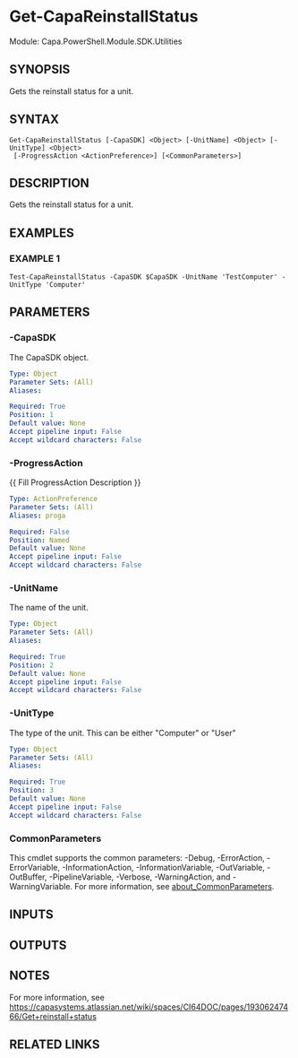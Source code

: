 # Get-CapaReinstallStatus

Module: Capa.PowerShell.Module.SDK.Utilities

## SYNOPSIS
Gets the reinstall status for a unit.

## SYNTAX

```
Get-CapaReinstallStatus [-CapaSDK] <Object> [-UnitName] <Object> [-UnitType] <Object>
 [-ProgressAction <ActionPreference>] [<CommonParameters>]
```

## DESCRIPTION
Gets the reinstall status for a unit.

## EXAMPLES

### EXAMPLE 1
```
Test-CapaReinstallStatus -CapaSDK $CapaSDK -UnitName 'TestComputer' -UnitType 'Computer'
```

## PARAMETERS

### -CapaSDK
The CapaSDK object.

```yaml
Type: Object
Parameter Sets: (All)
Aliases:

Required: True
Position: 1
Default value: None
Accept pipeline input: False
Accept wildcard characters: False
```

### -ProgressAction
{{ Fill ProgressAction Description }}

```yaml
Type: ActionPreference
Parameter Sets: (All)
Aliases: proga

Required: False
Position: Named
Default value: None
Accept pipeline input: False
Accept wildcard characters: False
```

### -UnitName
The name of the unit.

```yaml
Type: Object
Parameter Sets: (All)
Aliases:

Required: True
Position: 2
Default value: None
Accept pipeline input: False
Accept wildcard characters: False
```

### -UnitType
The type of the unit.
This can be either "Computer" or "User"

```yaml
Type: Object
Parameter Sets: (All)
Aliases:

Required: True
Position: 3
Default value: None
Accept pipeline input: False
Accept wildcard characters: False
```

### CommonParameters
This cmdlet supports the common parameters: -Debug, -ErrorAction, -ErrorVariable, -InformationAction, -InformationVariable, -OutVariable, -OutBuffer, -PipelineVariable, -Verbose, -WarningAction, and -WarningVariable. For more information, see [about_CommonParameters](http://go.microsoft.com/fwlink/?LinkID=113216).

## INPUTS

## OUTPUTS

## NOTES
For more information, see https://capasystems.atlassian.net/wiki/spaces/CI64DOC/pages/19306247466/Get+reinstall+status

## RELATED LINKS

